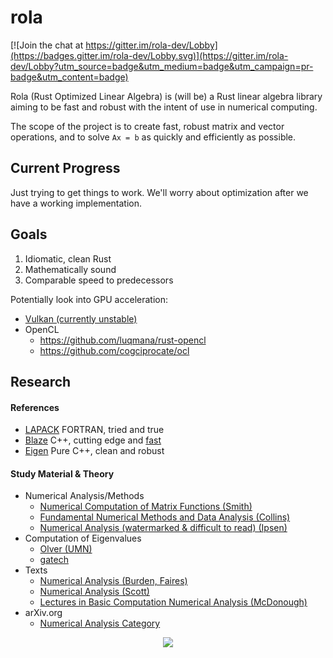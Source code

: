 # rola

[![Join the chat at https://gitter.im/rola-dev/Lobby](https://badges.gitter.im/rola-dev/Lobby.svg)](https://gitter.im/rola-dev/Lobby?utm_source=badge&utm_medium=badge&utm_campaign=pr-badge&utm_content=badge)

Rola (Rust Optimized Linear Algebra) is (will be) a Rust linear algebra
library aiming to be fast and robust with the intent of use in numerical
computing.

The scope of the project is to create fast, robust matrix and vector
operations, and to solve ``Ax = b`` as quickly and efficiently as possible.

## Current Progress

Just trying to get things to work. We'll worry about optimization after we
have a working implementation.

## Goals

1. Idiomatic, clean Rust
2. Mathematically sound
3. Comparable speed to predecessors

Potentially look into GPU acceleration:
* [Vulkan (currently unstable)](https://github.com/tomaka/vulkano)
* OpenCL
  * https://github.com/luqmana/rust-opencl
  * https://github.com/cogciprocate/ocl

Research
--------

#### References
* [LAPACK](https://github.com/reference-lapack/lapack) FORTRAN, tried and true
* [Blaze](https://bitbucket.org/blaze-lib/blaze) C++, cutting edge and [fast](https://bitbucket.org/blaze-lib/blaze/wiki/Benchmarks)
* [Eigen](https://bitbucket.org/eigen/eigen) Pure C++, clean and robust

#### Study Material & Theory
* Numerical Analysis/Methods
  * [Numerical Computation of Matrix Functions (Smith)](http://www.maths.manchester.ac.uk/~higham/links/theses/smith02.pdf)
  * [Fundamental Numerical Methods and Data Analysis (Collins)](http://ads.harvard.edu/books/1990fnmd.book)
  * [Numerical Analysis (watermarked & difficult to read) (Ipsen)](http://www4.ncsu.edu/~ipsen/ps/OT113_Ipsen.pdf)
* Computation of Eigenvalues
  * [Olver (UMN)](http://www-users.math.umn.edu/~olver/num_/lnqr.pdf)
  * [gatech](https://www-old.math.gatech.edu/academic/courses/core/math2601/Web-notes/5num.pdf)
* Texts
  * [Numerical Analysis (Burden, Faires)](http://ins.sjtu.edu.cn/people/mtang/textbook.pdf)
  * [Numerical Analysis (Scott)](http://people.cs.uchicago.edu/~ridg/newna/nalrs.pdf)
  * [Lectures in Basic Computation Numerical Analysis (McDonough)](http://www.engr.uky.edu/~acfd/egr537-lctrs.pdf)
* arXiv.org
  * [Numerical Analysis Category](https://arxiv.org/list/math.NA/recent)

<p align="center">
    <img src="info/rola.png">
</p>
